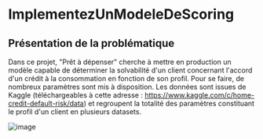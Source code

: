 # ImplementezUnModeleDeScoring

## Présentation de la problématique

Dans ce projet, "Prêt à dépenser" cherche à mettre en production un modèle capable de déterminer la solvabilité d'un client concernant l'accord d'un crédit à la consommation en fonction de son profil.
Pour se faire, de nombreux paramètres sont mis à disposition.
Les données sont issues de Kaggle (téléchargeables à cette adresse : https://www.kaggle.com/c/home-credit-default-risk/data) et regroupent la totalité des paramètres constituant le profil d'un client en plusieurs datasets.

![image](https://github.com/BastienAmiot/ImplementezUnModeleDeScoring/assets/139744720/2cee76d4-4715-48e4-9427-d8d4f145d8d7)
